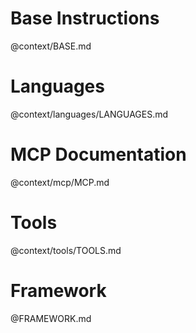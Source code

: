 # Base Instructions

@context/BASE.md

# Languages

@context/languages/LANGUAGES.md

# MCP Documentation

@context/mcp/MCP.md

# Tools

@context/tools/TOOLS.md

# Framework

@FRAMEWORK.md
